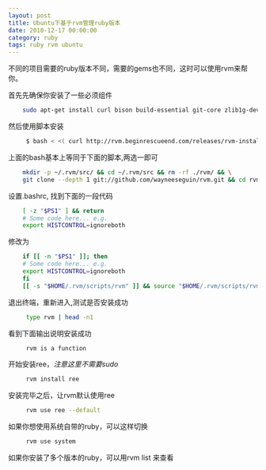 ```yaml
---
layout: post
title: Ubuntu下基于rvm管理ruby版本
date: 2010-12-17 00:00:00
category: ruby
tags: ruby rvm ubuntu
---
```


不同的项目需要的ruby版本不同，需要的gems也不同，这时可以使用rvm来帮你。

首先先确保你安装了一些必须组件

```bash
    sudo apt-get install curl bison build-essential git-core zlib1g-dev libssl-dev libreadline5-dev libxml2-dev 
```
然后使用脚本安装

```bash
     $ bash < <( curl http://rvm.beginrescueend.com/releases/rvm-install-head )
```
上面的bash基本上等同于下面的脚本,两选一即可

```bash
    mkdir -p ~/.rvm/src/ && cd ~/.rvm/src && rm -rf ./rvm/ && \
    git clone --depth 1 git://github.com/wayneeseguin/rvm.git && cd rvm && ./install
```
设置.bashrc, 找到下面的一段代码

```bash
    [ -z "$PS1" ] && return 
    # Some code here... e.g.
    export HISTCONTROL=ignoreboth
```
修改为

```bash
    if [[ -n "$PS1" ]]; then
    # Some code here... e.g.
    export HISTCONTROL=ignoreboth
    fi
    [[ -s "$HOME/.rvm/scripts/rvm" ]] && source "$HOME/.rvm/scripts/rvm"
```
退出终端，重新进入,测试是否安装成功

```bash
     type rvm | head -n1
```
看到下面输出说明安装成功 

```bash
     rvm is a function
```
开始安装ree，*注意这里不需要sudo*

```bash
     rvm install ree
```
安装完毕之后，让rvm默认使用ree

```bash
     rvm use ree --default
```
如果你想使用系统自带的ruby，可以这样切换

```bash
     rvm use system
```
如果你安装了多个版本的ruby，可以用rvm list 来查看
